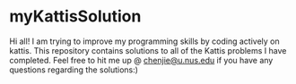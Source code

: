 # myKattisSolution

Hi all! I am trying to improve my programming skills by coding actively on kattis. This repository contains solutions to all of the Kattis problems I have completed. Feel free to hit me up @ chenjie@u.nus.edu if you have any questions regarding the solutions:)
